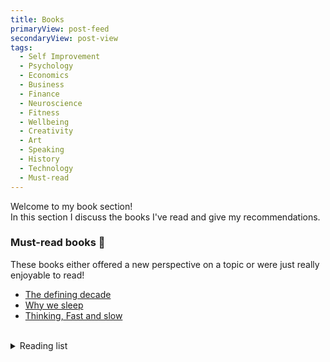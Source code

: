 ```yaml
---
title: Books
primaryView: post-feed
secondaryView: post-view
tags:
  - Self Improvement
  - Psychology
  - Economics
  - Business
  - Finance
  - Neuroscience
  - Fitness
  - Wellbeing
  - Creativity
  - Art
  - Speaking
  - History
  - Technology
  - Must-read
---
```


Welcome to my book section! \
In this section I discuss the books I've read and give my recommendations.

<divider></divider>

### Must-read books 👀
These books either offered a new perspective on a topic or were just really enjoyable to read!
- [The defining decade](/books/the-defining-decade)
- [Why we sleep](/books/why-we-sleep)
- [Thinking, Fast and slow](/books/thinking-fast-and-slow)
<br />
<details>

  <summary class="text-lg font-bold hover:underline cursor-pointer">Reading list</summary>

  ### What I'm planning to read next
  - The art of talking to anyone
  - Behold the pale horse <!-- A friend recommended this to me. Not sure what to expect -->
  - The art of not giving a f***
  - Everything is f***ed
  - The 7 habits of highly effective people
  - The interpretation of dreams (Sigmund Freud)
  - Bowling alone
<!--
I want to know more about why everyone seems to love these substances. \
I'm not an alcoholic lol. I'm actually rather "anti-alcohol." \
I'm unsure where I stand regarding Marijuana use. \
I love coffee, but I don't know how I should feel about caffeine.
-->
  - Drunk: How We Sipped, Danced, and Stumbled Our Way to Civilization (Edward Slingerland)
  - Drink? (David Nutt)
  - The Science of Marijuana (Leslie L. Iversen)
  - The World of Caffeine: The Science and Culture of the World's Most Popular Drug (Bennett Alan Weinberg)
  - How to win friends and influence people
  - The power of habit
  - Think & Grow Rich
  - Do hard things (Steve Magness)
  - I used to me a miserable F***
  - The compound effect (Darren Hardy)
  - The shallows: what the internet is doing to our brains
  - Deep work
  - The price of time
  - The body keeps the score
  - Anti-fragile
  - Five wealth secrets
  - Finite and Infinite games
  - *A Book covering corporations by Garret Sutton <!-- Still need to determine which book of his to read -->
  - Clinical Versus Statistical Prediction: A Theoretical Analysis and a Review of the Evidence (Paul Meehl) <!-- Heavily referenced in Chapter 21 of "Thinking, Fast and Slow". It was also called "My Disturbing Little Book", likely because it was so controversial. -->
  - Blink (Malcom Gladwell)
  - Nudge (Cass Sunstein, Richard Thaler) <!-- Referenced in "Thinking, Fast and Slow" -->
  - A history of money (Glyn Davies) <!-- Referenced in "The basics of Bitcoins and Blockchains" -->
  - Debt: The first 5,000 years (David Graeber) <!-- Referenced in "The basics of Bitcoins and Blockchains" -->

  #### Other books I may read, but are of no priority
  - The Caffeine Advantage
  - Letters from a Stoic
  - 4000 weeks

  <!--
  ### Everything I've read

  I didn't get that much into reading until late 2020. Even then I was only reading a little bit. It wasn't until late 2022 that I started reading consistently (every day).
  #### 2020
  - The nocturnal brain 🧠
  #### 2021
  - Outliers 🧠
  - The senior software engineer 👨‍💻
  #### 2022
  - How to talk to anyone 🗣️
  - Rich dad poor dad 💰
  - Talking to strangers 🧠
  - The millionaire fast lane 💰
  #### 2023
  - Show your work! 🎨
  - Atomic habits 🧠
  - The defining decade 💰⏳👨‍👩‍👦
  - Why we sleep 🧠😴
  - 12 Rules for life 😊
  - Your brain on porn 🧠❌
  - Don’t eat the marshmallow yet 🧠💰
  - Thinking, Fast and Slow
  - The basics of bitcoin and blockchains
  -->

</details>

<!--
#### Genres to read more
- History
- Finances 
    - More about the stock market
        - Different kinds of stocks
    - More about investments
    - More about taxes
    - More about business expenses
-->

